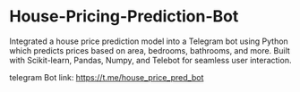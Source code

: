 # House-Pricing-Prediction-Bot
Integrated a house price prediction model into a Telegram bot using Python which predicts prices based on area, bedrooms, bathrooms, and more. Built with Scikit-learn, Pandas, Numpy, and Telebot for seamless user interaction.

telegram Bot link: https://t.me/house_price_pred_bot
